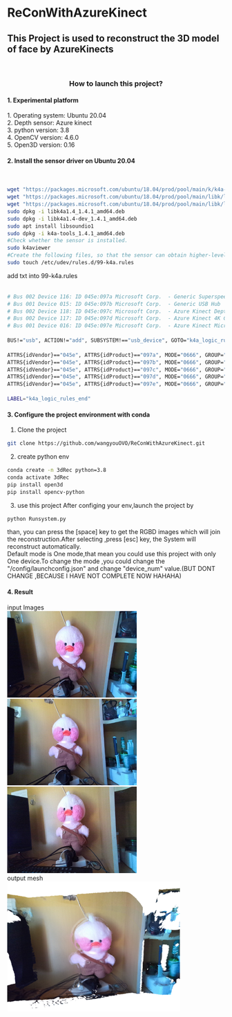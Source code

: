 # ReConWithAzureKinect 
## This Project is used to reconstruct the 3D model of face by AzureKinects
<br />

<h3 align="center">How to launch this project?</h3>

<h4>1. Experimental platform</h4>
  1. Operating system: Ubuntu 20.04
 <br />
 2. Depth sensor: Azure kinect
 <br />
 3. python version: 3.8
<br />
 4. OpenCV version: 4.6.0
 <br />
 5. Open3D version: 0.16
<h4>2. Install the sensor driver on Ubuntu 20.04</h4>
<br />

```sh
wget "https://packages.microsoft.com/ubuntu/18.04/prod/pool/main/k/k4a-tools/k4a-tools_1.4.1_amd64.deb"
wget "https://packages.microsoft.com/ubuntu/18.04/prod/pool/main/libk/libk4a1.4-dev/libk4a1.4-dev_1.4.1_amd64.deb"
wget "https://packages.microsoft.com/ubuntu/18.04/prod/pool/main/libk/libk4a1.4-dev/libk4a1.4-dev_1.4.1_amd64.deb"
sudo dpkg -i libk4a1.4_1.4.1_amd64.deb
sudo dpkg -i libk4a1.4-dev_1.4.1_amd64.deb
sudo apt install libsoundio1
sudo dpkg -i k4a-tools_1.4.1_amd64.deb
#Check whether the sensor is installed.
sudo k4aviewer
#Create the following files, so that the sensor can obtain higher-level permissions.
sudo touch /etc/udev/rules.d/99-k4a.rules
```
add txt into 99-k4a.rules

```sh

# Bus 002 Device 116: ID 045e:097a Microsoft Corp.  - Generic Superspeed USB Hub
# Bus 001 Device 015: ID 045e:097b Microsoft Corp.  - Generic USB Hub
# Bus 002 Device 118: ID 045e:097c Microsoft Corp.  - Azure Kinect Depth Camera
# Bus 002 Device 117: ID 045e:097d Microsoft Corp.  - Azure Kinect 4K Camera
# Bus 001 Device 016: ID 045e:097e Microsoft Corp.  - Azure Kinect Microphone Array

BUS!="usb", ACTION!="add", SUBSYSTEM!=="usb_device", GOTO="k4a_logic_rules_end"

ATTRS{idVendor}=="045e", ATTRS{idProduct}=="097a", MODE="0666", GROUP="plugdev"
ATTRS{idVendor}=="045e", ATTRS{idProduct}=="097b", MODE="0666", GROUP="plugdev"
ATTRS{idVendor}=="045e", ATTRS{idProduct}=="097c", MODE="0666", GROUP="plugdev"
ATTRS{idVendor}=="045e", ATTRS{idProduct}=="097d", MODE="0666", GROUP="plugdev"
ATTRS{idVendor}=="045e", ATTRS{idProduct}=="097e", MODE="0666", GROUP="plugdev"

LABEL="k4a_logic_rules_end"

```

<h4>3. Configure the project environment with conda</h4>


1. Clone the project

```sh
git clone https://github.com/wangyouOVO/ReConWithAzureKinect.git
```

2. create python env
```sh
conda create -n 3dRec python=3.8
conda activate 3dRec
pip install open3d
pip install opencv-python
```
3. use this project
After configing your env,launch the project by
```sh
python Runsystem.py
```
than, you can press the [space] key to get the RGBD images which will join the reconstruction.After selecting ,press [esc] key, the System will reconstruct automatically. 
<br/>
Default mode is One mode,that mean you could use this project with only One device.To change the mode ,you could change the "/config/launchconfig.json" and change "device_num" value.(BUT DONT CHANGE ,BECAUSE I HAVE NOT COMPLETE NOW HAHAHA)

<h4>4. Result</h4> 
input Images
<div display="flex">
 <img src="images/00000.jpg" alt="Logo" width="300" height="200">
 <img src="images/00001.jpg" alt="Logo" width="300" height="200">
  <img src="images/00002.jpg" alt="Logo" width="300" height="200">
</div>
output mesh
<div display="flex">
  <img src="images/mesh.png" alt="Logo" width="400" height="300">
</div>
